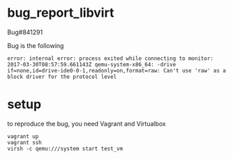 # bug_report_libvirt
Bug#841291

Bug is the following

~~~
error: internal error: process exited while connecting to monitor: 2017-03-30T08:57:59.661143Z qemu-system-x86_64: -drive if=none,id=drive-ide0-0-1,readonly=on,format=raw: Can't use 'raw' as a block driver for the protocol level
~~~

# setup

to reproduce the bug, you need Vagrant and Virtualbox

~~~
vagrant up
vagrant ssh
virsh -c qemu:///system start test_vm
~~~

